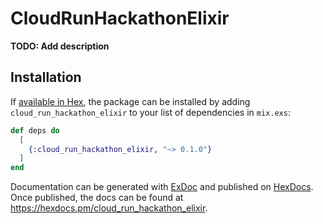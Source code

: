 # CloudRunHackathonElixir

**TODO: Add description**

## Installation

If [available in Hex](https://hex.pm/docs/publish), the package can be installed
by adding `cloud_run_hackathon_elixir` to your list of dependencies in `mix.exs`:

```elixir
def deps do
  [
    {:cloud_run_hackathon_elixir, "~> 0.1.0"}
  ]
end
```

Documentation can be generated with [ExDoc](https://github.com/elixir-lang/ex_doc)
and published on [HexDocs](https://hexdocs.pm). Once published, the docs can
be found at <https://hexdocs.pm/cloud_run_hackathon_elixir>.

